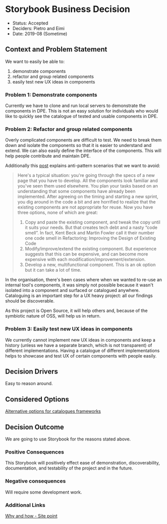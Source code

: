 # Storybook Business Decision

- Status: Accepted
- Deciders: Pietro and Eimi
- Date: 2019-08 (Sometime)

## Context and Problem Statement

We want to easily be able to:

1. demonstrate components
2. refactor and group related components
3. easily test new UX ideas in components

### Problem 1: Demonstrate components

Currently we have to clone and run local servers to demonstrate the components in DPE. This is not an easy solution for individuals who would like to quickly see the catalogue of tested and usable components in DPE.

### Problem 2: Refactor and group related components

Overly complicated components are difficult to test. We need to break them down and isolate the components so that it is easier to understand and extend. We can also easily define the interface of the components. This will help people contribute and maintain DPE.

Additionally this [post](https://www.conductor.com/nightlight/how-to-use-react-storybook/) explains anti-pattern scenarios that we want to avoid:

> Here's a typical situation: you're going through the specs of a new page that you have to develop. All the components look familiar and you've seen them used elsewhere. You plan your tasks based on an understanding that some components have already been implemented. After agreeing on the timing and starting a new sprint, you dig around in the code a bit and are horrified to realize that the existing components are not appropriate for reuse. Now you have three options, none of which are great:
>
> 1. Copy and paste the existing component, and tweak the copy until it suits your needs. But that creates tech debt and a nasty “code smell”. In fact, Kent Beck and Martin Fowler call it their number one code smell in Refactoring: Improving the Design of Existing Code
> 2. Modify/improve/extend the existing component. But experience suggests that this can be expensive, and can become more expensive with each modification/improvement/extension.
> 3. Develop a new, multifunctional component. This is an ok option but it can take a lot of time.

In the organisation, there's been cases where when we wanted to re-use an internal tool's components, it was simply not possible because it wasn't isolated into a component and surfaced or catalogued anywhere. Cataloguing is an important step for a UX heavy project: all our findings should be discoverable.

As this project is Open Source, it will help others and, because of the symbiotic nature of OSS, will help us in return.

### Problem 3: Easily test new UX ideas in components

We currently cannot implement new UX ideas in components and keep a history (unless we have a separate branch, which is not transparent) of different implementations. Having a catalogue of different implementations helps to showcase and test UX of certain components with people easily.

## Decision Drivers

Easy to reason around.

## Considered Options

[Alternative options for catalogues frameworks](https://blog.logrocket.com/alternatives-to-react-storybook/)

## Decision Outcome

We are going to use Storybook for the reasons stated above.

### Positive Consequences

This Storybook will positively effect ease of demonstration, discoverability, documentation, and testability of the project and in the future.

### Negative consequences

Will require some development work.

### Additional Links

[Why and how - Site point](https://www.sitepoint.com/react-storybook-develop-beautiful-user-interfaces-with-ease/)
